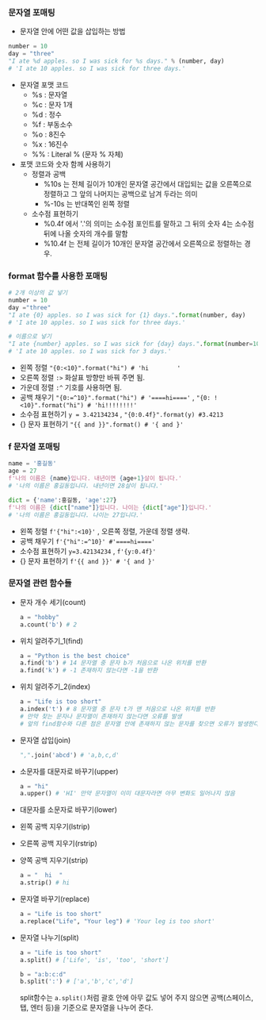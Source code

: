 ### 문자열 포매팅

- 문자열 안에 어떤 값을 삽입하는 방법

```python
number = 10
day = "three"
"I ate %d apples. so I was sick for %s days." % (number, day)
# 'I ate 10 apples. so I was sick for three days.'
```

- 문자열 포맷 코드
  - %s : 문자열
  - %c : 문자 1개
  - %d : 정수
  - %f : 부동소수
  - %o : 8진수
  - %x : 16진수
  - %% : Literal % (문자 % 자체)
- 포맷 코드와 숫자 함께 사용하기
  - 정렬과 공백
    - %10s 는 전체 길이가 10개인 문자열 공간에서 대입되는 값을 오른쪽으로 정렬하고 그 앞의 나머지는 공백으로 남겨 두라는 의미
    - %-10s 는 반대쪽인 왼쪽 정렬
  - 소수점 표현하기
    - %0.4f 에서 '.'의 의미는 소수점 포인트를 말하고 그 뒤의 숫자 4는 소수점 뒤에 나올 숫자의 개수를 말함
    - %10.4f 는 전체 길이가 10개인 문자열 공간에서 오른쪽으로 정렬하는 경우.



### format 함수를 사용한 포매팅

```python
# 2개 이상의 값 넣기
number = 10
day ="three"
"I ate {0} apples. so I was sick for {1} days.".format(number, day)
# 'I ate 10 apples. so I was sick for three days.'

# 이름으로 넣기
"I ate {number} apples. so I was sick for {day} days.".format(number=10, day=3)
# 'I ate 10 apples. so I was sick for 3 days.'
```

- 왼쪽 정렬 `"{0:<10}".format("hi") # 'hi        '`
- 오른쪽 정렬 `:>` 화살표 방향만 바꿔 주면 됨.
- 가운데 정렬 `:^` 기호를 사용하면 됨.
- 공백 채우기 `"{0:=^10}".format("hi") # '====hi===='` , `"{0: !<10}".format("hi") # 'hi!!!!!!!!'`
- 소수점 표현하기 `y = 3.42134234` , `"{0:0.4f}".format(y) #3.4213` 
- {} 문자 표현하기 `"{{ and }}".format() # '{ and }'`



### f 문자열 포매팅

```python
name = '홍길동'
age = 27
f'나의 이름은 {name}입니다. 내년이면 {age+1}살이 됩니다.'
# '나의 이름은 홍길동입니다. 내년이면 28살이 됩니다.'
```

```python
dict = {'name':홍길동, 'age':27}
f'나의 이름은 {dict["name"]}입니다. 나이는 {dict["age"]}입니다.'
# '나의 이름은 홍길동입니다. 나이는 27입니다.'
```

- 왼쪽 정렬 `f'{"hi":<10}'` , 오른쪽 정렬, 가운데 정렬 생략.
- 공백 채우기 `f'{"hi":=^10}' #'====hi===='`
- 소수점 표현하기 `y=3.42134234` , `f'{y:0.4f}'`
- {} 문자 표현하기 `f'{{ and }}' # '{ and }'`



### 문자열 관련 함수들

- 문자 개수 세기(count)

  ```python
  a = "hobby"
  a.count('b') # 2
  ```

- 위치 알려주기_1(find)

  ```python
  a = "Python is the best choice"
  a.find('b') # 14 문자열 중 문자 b가 처음으로 나온 위치를 반환
  a.find('k') # -1 존재하지 않는다면 -1을 반환
  ```

- 위치 알려주기_2(index)

  ```python
  a = "Life is too short"
  a.index('t') # 8 문자열 중 문자 t가 맨 처음으로 나온 위치를 반환
  # 만약 찾는 문자나 문자열이 존재하지 않는다면 오류를 발생
  # 앞의 find함수와 다른 점은 문자열 안에 존재하지 않는 문자를 찾으면 오류가 발생한다는 점
  ```

- 문자열 삽입(join)

  ```python
  ",".join('abcd') # 'a,b,c,d'
  ```

- 소문자를 대문자로 바꾸기(upper)

  ```python
  a = "hi"
  a.upper() # 'HI' 만약 문자열이 이미 대문자라면 아무 변화도 일어나지 않음
  ```

- 대문자를 소문자로 바꾸기(lower)

- 왼쪽 공백 지우기(lstrip)

- 오른쪽 공백 지우기(rstrip)

- 양쪽 공백 지우기(strip)

  ```python
  a = "  hi  "
  a.strip() # hi
  ```

- 문자열 바꾸기(replace)

  ```python
  a = "Life is too short"
  a.replace("Life", "Your leg") # 'Your leg is too short'
  ```

- 문자열 나누기(split)

  ```python
  a = "Life is too short"
  a.split() # ['Life', 'is', 'too', 'short']
  
  b = "a:b:c:d"
  b.split(':') # ['a','b','c','d']
  ```

  split함수는 `a.split()`처럼 괄호 안에 아무 값도 넣어 주지 않으면 공백(스페이스, 탭, 엔터 등)을 기준으로 문자열을 나누어 준다.
